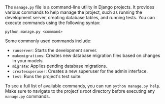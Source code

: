 The `manage.py` file is a command-line utility in Django projects. It provides various commands to help manage the project, such as running the development server, creating database tables, and running tests. You can execute commands using the following syntax:

```
python manage.py <command>
```

Some commonly used commands include:

- `runserver`: Starts the development server.
- `makemigrations`: Creates new database migration files based on changes in your models.
- `migrate`: Applies pending database migrations.
- `createsuperuser`: Creates a new superuser for the admin interface.
- `test`: Runs the project's test suite.

To see a full list of available commands, you can run `python manage.py help`. Make sure to navigate to the project's root directory before executing any `manage.py` commands.
